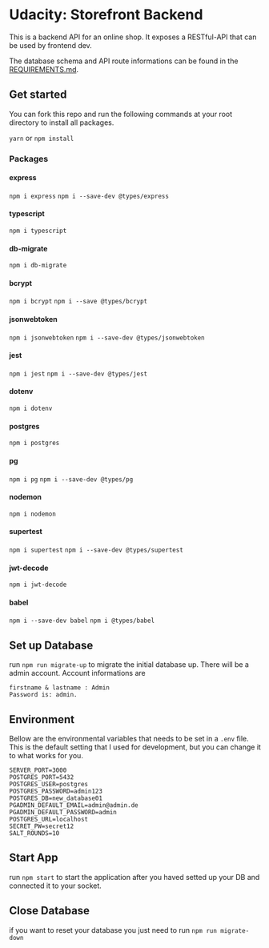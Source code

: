 # Udacity: Storefront Backend

This is a backend API for an online shop. It exposes a RESTful-API that can be used by frontend dev.

The database schema and API route informations can be found in the [REQUIREMENTS.md](REQUIREMENTS.md).

## Get started

You can fork this repo and run the following commands at your root directory to install all packages.

`yarn` or `npm install`

### Packages

#### express
`npm i express`
`npm i --save-dev @types/express`

#### typescript
`npm i typescript`

#### db-migrate
`npm i db-migrate`

#### bcrypt
`npm i bcrypt`
`npm i --save @types/bcrypt`

#### jsonwebtoken
`npm i jsonwebtoken`
`npm i --save-dev @types/jsonwebtoken`

#### jest
`npm i jest`
`npm i --save-dev @types/jest`

#### dotenv
`npm i dotenv`

#### postgres
`npm i postgres`

#### pg
`npm i pg`
`npm i --save-dev @types/pg`

#### nodemon
`npm i nodemon`

#### supertest
`npm i supertest`
`npm i --save-dev @types/supertest`

#### jwt-decode
`npm i jwt-decode`

#### babel
`npm i --save-dev babel`
`npm i @types/babel`

## Set up Database
run `npm run migrate-up` to migrate the initial database up. There will be a admin account.
Account informations are 
```
firstname & lastname : Admin
Password is: admin.
```
## Environment
Bellow are the environmental variables that needs to be set in a `.env` file. This is the default setting that I used for development, but you can change it to what works for you.
```
SERVER_PORT=3000
POSTGRES_PORT=5432
POSTGRES_USER=postgres
POSTGRES_PASSWORD=admin123
POSTGRES_DB=new_database01
PGADMIN_DEFAULT_EMAIL=admin@admin.de
PGADMIN_DEFAULT_PASSWORD=admin
POSTGRES_URL=localhost
SECRET_PW=secret12
SALT_ROUNDS=10
```

## Start App
run `npm start` to start the application after you haved setted up your DB and connected it to your socket.

## Close Database
if you want to reset your database you just need to run `npm run migrate-down`